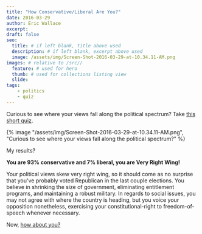 ```yaml
---
title: "How Conservative/Liberal Are You?"
date: 2016-03-29
author: Eric Wallace
excerpt:
draft: false
seo:
  title: # if left blank, title above used
  description: # if left blank, excerpt above used
  image: /assets/img/Screen-Shot-2016-03-29-at-10.34.11-AM.png
images: # relative to /src//
  feature: # used for hero
  thumb: # used for collections listing view
  slide:
tags:
    - politics
    - quiz
---
```



Curious to see where your views fall along the political spectrum? Take [this short quiz](http://brainfall.com/quizzes/how-conservative-liberal-are-you/0v9m853/?utm_source=16-03-21-16&utm_medium=ppc&utm_campaign=3-18-16-conservativeliberal-ntfan-w&utm_term=17&utm_content=Very%20Right%20Wing).

{% image "/assets/img/Screen-Shot-2016-03-29-at-10.34.11-AM.png", "Curious to see where your views fall along the political spectrum?" %}

My results?

**You are 93% conservative and 7% liberal, you are Very Right Wing!**

Your political views skew very right wing, so it should come as no surprise that you've probably voted Republican in the last couple elections. You believe in shrinking the size of government, eliminating entitlement programs, and maintaining a robust military. In regards to social issues, you may not agree with where the country is heading, but you voice your opposition nonetheless, exercising your constitutional-right to freedom-of-speech whenever necessary.

Now, [how about you?](http://brainfall.com/quizzes/how-conservative-liberal-are-you/0v9m853/?utm_source=16-03-21-16&utm_medium=ppc&utm_campaign=3-18-16-conservativeliberal-ntfan-w&utm_term=17&utm_content=Very%20Right%20Wing)
